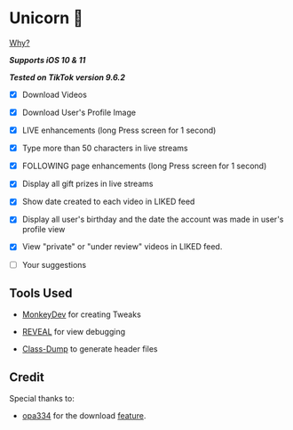 # Unicorn 🦄
[Why?](https://www.theverge.com/2018/10/26/18026250/bytedance-china-tiktok-valuation-highest-toutiao)

***Supports iOS 10 & 11***

***Tested on TikTok version 9.6.2***


- [x] Download Videos
- [x] Download User's Profile Image
- [x] LIVE enhancements (long Press screen for 1 second)
- [x] Type more than 50 characters in live streams
- [x] FOLLOWING page enhancements (long Press screen for 1 second)
- [x] Display all gift prizes in live streams 
- [x] Show date created to each video in LIKED feed
- [x] Display all user's birthday and the date the account was made in user's profile view
- [x] View "private" or "under review" videos in LIKED feed.
- [ ] Your suggestions


## Tools Used
- [MonkeyDev](https://github.com/AloneMonkey/MonkeyDev) for creating Tweaks 

- [REVEAL](https://revealapp.com) for view debugging 

- [Class-Dump](http://stevenygard.com/projects/class-dump/) to generate header files


## Credit
Special thanks to:
- [opa334](https://github.com/opa334)  for the download [feature](https://github.com/opa334/Downloadally). 






